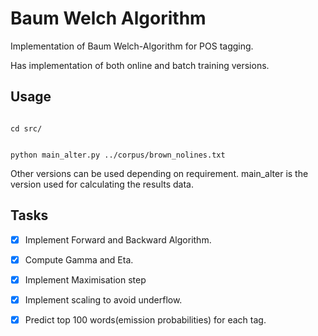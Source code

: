 # Baum Welch Algorithm
Implementation of Baum Welch-Algorithm for POS tagging.

Has implementation of both online and batch training versions.

## Usage
<code>
cd src/

python main_alter.py ../corpus/brown_nolines.txt
</code>

Other versions can be used depending on requirement. main_alter is the version used for calculating the results data.

## Tasks
 - [x] Implement Forward and Backward Algorithm.
 - [x] Compute Gamma and Eta.
 - [x] Implement Maximisation step
 - [x] Implement scaling to avoid underflow.
 - [x] Predict top 100 words(emission probabilities) for each tag.

